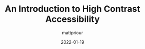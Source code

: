 ---
author: mattpriour
date: 2022-01-19
draft: true
publisher: thepracticaldev
tags:
  - accessibility
  - contrast
target_url: https://dev.to/mpriour/an-introduction-to-high-contrast-accessibility-4im4
title: An Introduction to High Contrast Accessibility
---